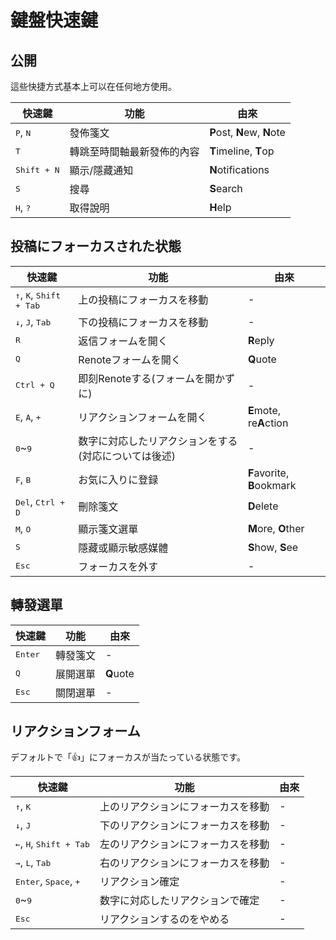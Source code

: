 # 鍵盤快速鍵

## 公開
這些快捷方式基本上可以在任何地方使用。
<table>
    <thead>
        <tr><th>快速鍵</th><th>功能</th><th>由來</th></tr>
    </thead>
    <tbody>
        <tr><td><kbd class="key">P</kbd>, <kbd class="key">N</kbd></td><td>發佈箋文</td><td><b>P</b>ost, <b>N</b>ew, <b>N</b>ote</td></tr>
        <tr><td><kbd class="key">T</kbd></td><td>轉跳至時間軸最新發佈的內容</td><td><b>T</b>imeline, <b>T</b>op</td></tr>
        <tr><td><kbd class="group"><kbd class="key">Shift</kbd> + <kbd class="key">N</kbd></kbd></td><td>顯示/隱藏通知</td><td><b>N</b>otifications</td></tr>
        <tr><td><kbd class="key">S</kbd></td><td>搜尋</td><td><b>S</b>earch</td></tr>
        <tr><td><kbd class="key">H</kbd>, <kbd class="key">?</kbd></td><td>取得說明</td><td><b>H</b>elp</td></tr>
    </tbody>
</table>

## 投稿にフォーカスされた状態

<table>
    <thead>
        <tr><th>快速鍵</th><th>功能</th><th>由來</th></tr>
    </thead>
    <tbody>
        <tr><td><kbd class="key">↑</kbd>, <kbd class="key">K</kbd>, <kbd class="group"><kbd class="key">Shift</kbd> + <kbd class="key">Tab</kbd></kbd></td><td>上の投稿にフォーカスを移動</td><td>-</td></tr>
        <tr><td><kbd class="key">↓</kbd>, <kbd class="key">J</kbd>, <kbd class="key">Tab</kbd></td><td>下の投稿にフォーカスを移動</td><td>-</td></tr>
        <tr><td><kbd class="key">R</kbd></td><td>返信フォームを開く</td><td><b>R</b>eply</td></tr>
        <tr><td><kbd class="key">Q</kbd></td><td>Renoteフォームを開く</td><td><b>Q</b>uote</td></tr>
        <tr><td><kbd class="group"><kbd class="key">Ctrl</kbd> + <kbd class="key">Q</kbd></kbd></td><td>即刻Renoteする(フォームを開かずに)</td><td>-</td></tr>
        <tr><td><kbd class="key">E</kbd>, <kbd class="key">A</kbd>, <kbd class="key">+</kbd></td><td>リアクションフォームを開く</td><td><b>E</b>mote, re<b>A</b>ction</td></tr>
        <tr><td><kbd class="key">0</kbd>~<kbd class="key">9</kbd></td><td>数字に対応したリアクションをする(対応については後述)</td><td>-</td></tr>
        <tr><td><kbd class="key">F</kbd>, <kbd class="key">B</kbd></td><td>お気に入りに登録</td><td><b>F</b>avorite, <b>B</b>ookmark</td></tr>
        <tr><td><kbd class="key">Del</kbd>, <kbd class="group"><kbd class="key">Ctrl</kbd> + <kbd class="key">D</kbd></kbd></td><td>刪除箋文</td><td><b>D</b>elete</tr>
        <tr><td><kbd class="key">M</kbd>, <kbd class="key">O</kbd></td><td>顯示箋文選單</td><td><b>M</b>ore, <b>O</b>ther</td></tr>
        <tr><td><kbd class="key">S</kbd></td><td>隱藏或顯示敏感媒體</td><td><b>S</b>how, <b>S</b>ee</td></tr>
        <tr><td><kbd class="key">Esc</kbd></td><td>フォーカスを外す</td><td>-</td></tr>
    </tbody>
</table>

## 轉發選單

<table>
    <thead>
        <tr><th>快速鍵</th><th>功能</th><th>由來</th></tr>
    </thead>
    <tbody>
        <tr><td><kbd class="key">Enter</kbd></td><td>轉發箋文</td><td>-</td></tr>
        <tr><td><kbd class="key">Q</kbd></td><td>展開選單</td><td><b>Q</b>uote</td></tr>
        <tr><td><kbd class="key">Esc</kbd></td><td>關閉選單</td><td>-</td></tr>
    </tbody>
</table>

## リアクションフォーム
デフォルトで「👍」にフォーカスが当たっている状態です。
<table>
    <thead>
        <tr><th>快速鍵</th><th>功能</th><th>由來</th></tr>
    </thead>
    <tbody>
        <tr><td><kbd class="key">↑</kbd>, <kbd class="key">K</kbd></td><td>上のリアクションにフォーカスを移動</td><td>-</td></tr>
        <tr><td><kbd class="key">↓</kbd>, <kbd class="key">J</kbd></td><td>下のリアクションにフォーカスを移動</td><td>-</td></tr>
        <tr><td><kbd class="key">←</kbd>, <kbd class="key">H</kbd>, <kbd class="group"><kbd class="key">Shift</kbd> + <kbd class="key">Tab</kbd></kbd></td><td>左のリアクションにフォーカスを移動</td><td>-</td></tr>
        <tr><td><kbd class="key">→</kbd>, <kbd class="key">L</kbd>, <kbd class="key">Tab</kbd></td><td>右のリアクションにフォーカスを移動</td><td>-</td></tr>
        <tr><td><kbd class="key">Enter</kbd>, <kbd class="key">Space</kbd>, <kbd class="key">+</kbd></td><td>リアクション確定</td><td>-</td></tr>
        <tr><td><kbd class="key">0</kbd>~<kbd class="key">9</kbd></td><td>数字に対応したリアクションで確定</td><td>-</td></tr>
        <tr><td><kbd class="key">Esc</kbd></td><td>リアクションするのをやめる</td><td>-</td></tr>
    </tbody>
</table>
